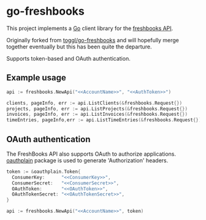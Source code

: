 go-freshbooks
=====
This project implements a [Go](http://golang.org) client library for the [freshbooks API](http://developers.freshbooks.com/).

Originally forked from [toggl/go-freshbooks](https://github.com/toggl/go-freshbooks) and will hopefully merge together eventually but this has been quite the departure.

Supports token-based and OAuth authentication.

Example usage
---------------

```go
api := freshbooks.NewApi("<<AccountName>>", "<<AuthToken>>")

clients, pageInfo, err := api.ListClients(&freshbooks.Request{})
projects, pageInfo, err := api.ListProjects(&freshbooks.Request{})
invoices, pageInfo, err := api.ListInvoices(&freshbooks.Request{})
timeEntries, pageInfo,err := api.ListTimeEntries(&freshbooks.Request{})
```

OAuth authentication
---------------
The FreshBooks API also supports OAuth to authorize applications. [oauthplain](https://github.com/tambet/oauthplain) package is used to generate 'Authorization' headers.

```go
token := &oauthplain.Token{
  ConsumerKey:      "<<ConsumerKey>>",
  ConsumerSecret:   "<<ConsumerSecret>>",
  OAuthToken:       "<<OAuthToken>>",
  OAuthTokenSecret: "<<OAuthTokenSecret>>",
}

api := freshbooks.NewApi("<<AccountName>>", token)
```
